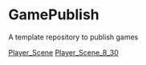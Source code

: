 # GamePublish
A template repository to publish games

[Player_Scene](player_scene)
[Player_Scene_8_30](player_scene_8_30)
